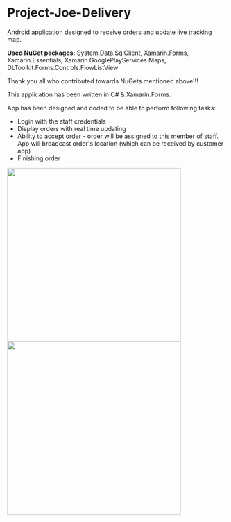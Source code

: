 # Project-Joe-Delivery
Android application designed to receive orders and update live tracking map.
<p>
<b> Used NuGet packages:</b> System.Data.SqlClient, Xamarin.Forms, Xamarin.Essentials, Xamarin.GooglePlayServices.Maps, DLToolkit.Forms.Controls.FlowListView
<p>
<p> Thank you all who contributed towards NuGets mentioned above!!!
<p>
This application has been written in C# & Xamarin.Forms.
<p>
<p>
<p>
App has been designed and coded to be able to perform following tasks:
<ul>
<li> Login with the staff credentials </li>
<li> Display orders with real time updating</li>
<li> Ability to accept order - order will be assigned to this member of staff. App will broadcast order's location (which can be received by customer app)</li>
<li> Finishing order</li>
</ul>
<div class="row"></div>
<div class="row">
<img src="http://lukasslivka.com/images/delivery.png" height=400>
<img src="http://lukasslivka.com/images/delivery2.png" height=400>
</div>
